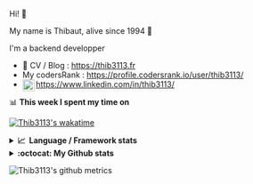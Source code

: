 Hi! 👋

My name is Thibaut, alive since 1994 🍷

I'm a backend developper

-   📝 CV / Blog : https://thib3113.fr
-   My codersRank : https://profile.codersrank.io/user/thib3113/
-   <a href="https://www.linkedin.com/in/thib3113/"><img align="left" alt="Thib3113's Linkedin" width="21px" src="https://img.icons8.com/color/48/linkedin.png" /></a> https://www.linkedin.com/in/thib3113/

📊 **This week I spent my time on**

[![Thib3113's wakatime](https://github-readme-stats.vercel.app/api/wakatime?username=thib3113&layout=default&theme=dracula&langs_count=6&hide_title=true&hide_border=true)](https://wakatime.com/@thib3113)

<details>
  <summary><b>📈&nbsp;&nbsp;Language&nbsp;/&nbsp;Framework stats</b></summary>
  <br/>  
  <a href='https://profile.codersrank.io/user/thib3113/'>
  <img src='http://cr-skills-chart-widget.azurewebsites.net/api/api?username=thib3113&padding=30&skills=php,batchfile,javascript,less,mysql,reactjs,scss,shell,typescript,vue'>
  </a>
</details>

<details>
  <summary><b>:octocat: My Github stats</b></summary>
  <br/>  
  
  <img src="https://github-readme-stats.vercel.app/api?username=thib3113&theme=dracula&show_icons=true&" alt="Thib3113's GitHub stats" />

<!--START_SECTION:activity-->

1. 🔒 Closed issue [#7683](https://github.com/bitwarden/clients/issues/7683) in [bitwarden/clients](https://github.com/bitwarden/clients)
2. ❗ Opened issue [#7683](https://github.com/bitwarden/clients/issues/7683) in [bitwarden/clients](https://github.com/bitwarden/clients)
3. ❗ Opened issue [#11](https://github.com/Daydreamer-riri/vite-react-ssg/issues/11) in [Daydreamer-riri/vite-react-ssg](https://github.com/Daydreamer-riri/vite-react-ssg)
4. 🎉 Merged PR [#682](https://github.com/thib3113/unifi-client/pull/682) in [thib3113/unifi-client](https://github.com/thib3113/unifi-client)
5. ❗ Opened issue [#38](https://github.com/AmauryD/fastest-validator-decorators/issues/38) in [AmauryD/fastest-validator-decorators](https://github.com/AmauryD/fastest-validator-decorators)
 <!--END_SECTION:activity-->

</details>

![Thib3113's github metrics](https://gist.githubusercontent.com/thib3113/83a96e16f8bca103f1b0e376186c66ec/raw/github-metrics.svg)
